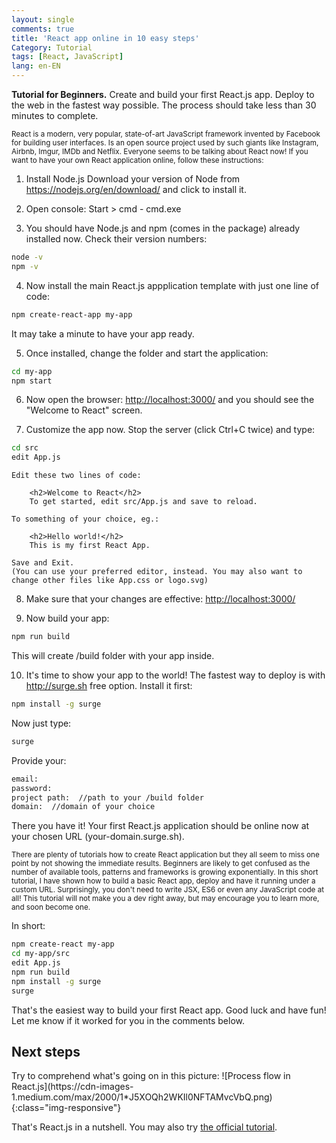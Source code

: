 ```yaml
---
layout: single
comments: true
title: 'React app online in 10 easy steps'
Category: Tutorial
tags: [React, JavaScript]
lang: en-EN
---
```

<strong>Tutorial for Beginners.</strong> Create and build your first React.js app. Deploy to the web in the fastest way possible. The process should take less than 30 minutes to complete. 

<small>React is a modern, very popular, state-of-art JavaScript framework invented by Facebook for building user interfaces. Is an open source project used by such giants like Instagram, Airbnb, Imgur, IMDb and Netflix. Everyone seems to be talking about React now! If you want to have your own React application online, follow these instructions:</small>

1. Install Node.js 
Download your version of Node from <https://nodejs.org/en/download/> and click to install it.

2. Open console: Start > cmd - cmd.exe

3. You should have Node.js and npm (comes in the package) already installed now. Check their version numbers:
```bash
node -v
npm -v    
```

4. Now install the main React.js appplication template with just one line of code:
```bash
npm create-react-app my-app    
```
  It may take a minute to have your app ready.

5. Once installed, change the folder and start the application:
```bash
cd my-app    
npm start    
```

6. Now open the browser: <http://localhost:3000/> and you should see the "Welcome to React" screen.

7. Customize the app now. Stop the server (click Ctrl+C twice) and type:
```bash
cd src
edit App.js    
```

    Edit these two lines of code:

        <h2>Welcome to React</h2>
        To get started, edit src/App.js and save to reload.        

    To something of your choice, eg.:

        <h2>Hello world!</h2>
        This is my first React App.         

    Save and Exit. 
    (You can use your preferred editor, instead. You may also want to change other files like App.css or logo.svg)

8. Make sure that your changes are effective:  <http://localhost:3000/>

9. Now build your app:
```bash
npm run build    
```
This will create /build folder with your app inside.

10. It's time to show your app to the world! The fastest way to deploy is with <http://surge.sh> free option. Install it first:
```bash
npm install -g surge    
```
Now just type:
```bash
surge    
```
Provide your:
```bash
email:
password:
project path:  //path to your /build folder
domain:  //domain of your choice    
```

There you have it! Your first React.js application should be online now at your chosen URL (your-domain.surge.sh).

<small>There are plenty of tutorials how to create React application but they all seem to miss one point by not showing the immediate results. Beginners are likely to get confused as the number of available tools, patterns and frameworks is growing exponentially. In this short tutorial, I have shown how to build a basic React app, deploy and have it running under a custom URL. Surprisingly, you don't need to write JSX, ES6 or even any JavaScript code at all! This tutorial will not make you a dev right away, but may encourage you to learn more, and soon become one.</small>

In short:
```bash
npm create-react my-app
cd my-app/src
edit App.js
npm run build
npm install -g surge
surge    
```

That's the easiest way to build your first React app. Good luck and have fun! 
Let me know if it worked for you in the comments below.

<h2>Next steps</h2>
Try to comprehend what's going on in this picture:
![Process flow in React.js](https://cdn-images-1.medium.com/max/2000/1*J5XOQh2WKIl0NFTAMvcVbQ.png){:class="img-responsive"} 

That's React.js in a nutshell. You may also try [the official tutorial](https://facebook.github.io/react/docs/hello-world.html). 
